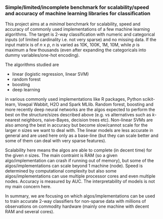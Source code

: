 
### Simple/limited/incomplete benchmark for scalability/speed and accuracy of machine learning libraries for classification

This project aims at a *minimal* benchmark for scalability, speed and accuracy of commonly used implementations
of a few machine learning algorithms. The target is 2-way classification with numeric and categorical inputs (of 
limited cardinality i.e. not very sparse) and no missing data. If the input matrix is of *n* x *p*, *n* is 
varied as 10K, 100K, 1M, 10M, while *p* is maximum a few thousands (even after expanding the categoricals into dummy 
variables/one-hot encoding).

The algorithms studied are 
- linear (logistic regression, linear SVM)
- random forest
- boosting 
- deep learning 

in various commonly used implementations like R packages, Python scikit-learn, Vowpal Wabbit, H2O and Spark MLlib.
Random forest, boosting and more recently deep neural networks are the algos expected to perform the best on the structure/sizes
described above (e.g. vs alternatives such as *k*-nearest neighbors, naive-Bayes, decision trees etc). 
Non-linear SVMs are also among the best in accuracy but become slow/cannot scale for the larger *n*
sizes we want to deal with. The linear models are less accurate in general and are used here only 
as a base-line (but they can scale better and some of them can deal with very sparse features). 

Scalability here means the algos are able to complete (in decent time) for the given *n* sizes. 
The main contraint is RAM (so a given algo/implementation can crash if running out of memory), but some 
of the algos/implementations can scale beyond 1 machine (node). Speed is determined by computational
complexity but also some algos/implementations can use multiple processor cores and even multiple nodes.
Accuracy is measured by AUC. The interpretability of models is not my main concern here. 

In summary, we are focusing on which algos/implementations can be used to train accurate 2-way classifiers for non-sparse data
with millions of observations on commodity hardware (mainly one machine with decent RAM and several cores).



